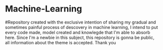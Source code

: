 # Machine-Learning

#Repository created with the exclusive intention of sharing my gradual and sometimes painful process of descovery in machine learning, I intend to put every code made, model created and knowlegde that I'm able to absorb here.
Since I'm a newbie in this subject, this repository is gonna be public, all information about the theme is accepted.
Thank you
